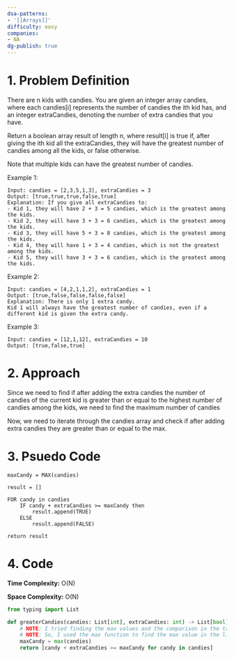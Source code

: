 ```yaml
---
dsa-patterns: 
- '[[Arrays]]'
difficulty: easy
companies: 
- NA
dg-publish: true
---
```

# 1. Problem Definition

There are n kids with candies. You are given an integer array candies, where each candies\[i] represents the number of candies the ith kid has, and an integer extraCandies, denoting the number of extra candies that you have.

Return a boolean array result of length n, where result[i] is true if, after giving the ith kid all the extraCandies, they will have the greatest number of candies among all the kids, or false otherwise.

Note that multiple kids can have the greatest number of candies.

Example 1:

```
Input: candies = [2,3,5,1,3], extraCandies = 3
Output: [true,true,true,false,true] 
Explanation: If you give all extraCandies to:
- Kid 1, they will have 2 + 3 = 5 candies, which is the greatest among the kids.
- Kid 2, they will have 3 + 3 = 6 candies, which is the greatest among the kids.
- Kid 3, they will have 5 + 3 = 8 candies, which is the greatest among the kids.
- Kid 4, they will have 1 + 3 = 4 candies, which is not the greatest among the kids.
- Kid 5, they will have 3 + 3 = 6 candies, which is the greatest among the kids.
```

Example 2:

```
Input: candies = [4,2,1,1,2], extraCandies = 1
Output: [true,false,false,false,false] 
Explanation: There is only 1 extra candy.
Kid 1 will always have the greatest number of candies, even if a different kid is given the extra candy.
```

Example 3:

```
Input: candies = [12,1,12], extraCandies = 10
Output: [true,false,true]
```

# 2. Approach

Since we need to find if after adding the extra candies the number of candies of the current kid is greater than or equal to the highest number of candies among the kids, we need to find the maximum number of candies

Now, we need to iterate through the candies array and check if after adding extra candies they are greater than or equal to the max.

# 3. Psuedo Code

```
maxCandy = MAX(candies)

result = []

FOR candy in candies
    IF candy + extraCandies >= maxCandy then
        result.append(TRUE)
    ELSE
        result.append(FALSE)

return result
```

# 4. Code

**Time Complexity:** O(N)

**Space Complexity:** O(N)

```python
from typing import List

def greaterCandies(candies: List[int], extraCandies: int) -> List[bool]:
    # NOTE: I tried finding the max values and the comparison in the traditional way but it was taking too long to run.
    # NOTE: So, I used the max function to find the max value in the list and then compared the values in the list with the max value in a single line.
    maxCandy = max(candies)
    return [candy + extraCandies >= maxCandy for candy in candies]
```